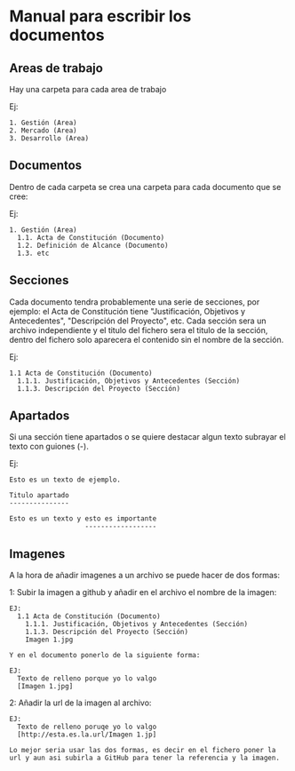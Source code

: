 Manual para escribir los documentos
===================================
Areas de trabajo
----------------
Hay una carpeta para cada area de trabajo

  Ej:

    1. Gestión (Area)
    2. Mercado (Area)
    3. Desarrollo (Area)

Documentos
----------
Dentro de cada carpeta se crea una carpeta para cada documento que se cree:

  Ej:

    1. Gestión (Area)
      1.1. Acta de Constitución (Documento)
      1.2. Definición de Alcance (Documento)
      1.3. etc 
        
Secciones
---------
Cada documento tendra probablemente una serie de secciones, por ejemplo: el Acta de Constitución tiene "Justificación, Objetivos y Antecedentes", "Descripción del Proyecto", etc. Cada sección sera un archivo independiente y el titulo del fichero sera el titulo de la sección, dentro del fichero solo aparecera el contenido sin el nombre de la sección.
  
  Ej:

    1.1 Acta de Constitución (Documento)
      1.1.1. Justificación, Objetivos y Antecedentes (Sección)
      1.1.3. Descripción del Proyecto (Sección)
      
Apartados
---------
Si una sección tiene apartados o se quiere destacar algun texto subrayar el texto con guiones (-).

  Ej:
    
    Esto es un texto de ejemplo.
    
    Titulo apartado
    ---------------
    
    Esto es un texto y esto es importante
                       ------------------
                       
Imagenes
--------
A la hora de añadir imagenes a un archivo se puede hacer de dos formas:

  1:
    Subir la imagen a github y añadir en el archivo el nombre de la imagen:
    
    EJ:
      1.1 Acta de Constitución (Documento)
        1.1.1. Justificación, Objetivos y Antecedentes (Sección)
        1.1.3. Descripción del Proyecto (Sección)
        Imagen 1.jpg
    
    Y en el documento ponerlo de la siguiente forma:
    
    EJ:
      Texto de relleno porque yo lo valgo
      [Imagen 1.jpg]
      
  2:
    Añadir la url de la imagen al archivo:
    
    EJ:
      Texto de relleno poruqe yo lo valgo
      [http://esta.es.la.url/Imagen 1.jp]
      
    Lo mejor seria usar las dos formas, es decir en el fichero poner la url y aun asi subirla a GitHub para tener la referencia y la imagen.
    
